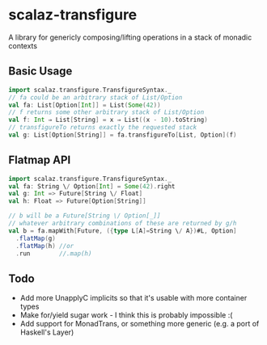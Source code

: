 # scalaz-transfigure

A library for genericly composing/lifting operations in a stack of monadic contexts

## Basic Usage

````scala
import scalaz.transfigure.TransfigureSyntax._
// fa could be an arbitrary stack of List/Option
val fa: List[Option[Int]] = List(Some(42))
// f returns some other arbitrary stack of List/Option
val f: Int ⇒ List[String] = x ⇒ List((x - 10).toString)
// transfigureTo returns exactly the requested stack
val g: List[Option[String]] = fa.transfigureTo[List, Option](f)
````

## Flatmap API
````scala
import scalaz.transfigure.TransfigureSyntax._
val fa: String \/ Option[Int] = Some(42).right
val g: Int => Future[String \/ Float]
val h: Float => Future[Option[String]]

// b will be a Future[String \/ Option[_]]
// whatever arbitrary combinations of these are returned by g/h
val b = fa.mapWith[Future, ({type L[A]=String \/ A})#L, Option]
  .flatMap(g)
  .flatMap(h) //or
  .run        //.map(h)
````

## Todo

 * Add more UnapplyC implicits so that it's usable with more container types
 * Make for/yield sugar work - I think this is probably impossible :(
 * Add support for MonadTrans, or something more generic (e.g. a port of Haskell's Layer)
